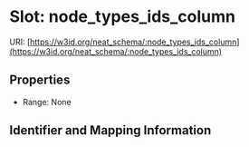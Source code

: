 # Slot: node_types_ids_column

URI: [https://w3id.org/neat_schema/:node_types_ids_column](https://w3id.org/neat_schema/:node_types_ids_column)



<!-- no inheritance hierarchy -->


## Properties

 * Range: None



## Identifier and Mapping Information





